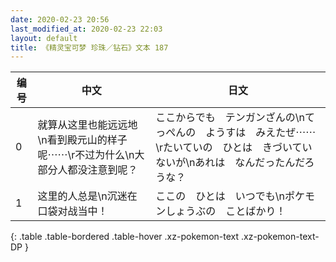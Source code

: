 ```yaml
---
date: 2020-02-23 20:56
last_modified_at: 2020-02-23 22:03
layout: default
title: 《精灵宝可梦 珍珠／钻石》文本 187
---
```

| 编号 | 中文 | 日文 |
| ---- | ---- | ---- |
| 0 | 就算从这里也能远远地\n看到殿元山的样子呢⋯⋯\r不过为什么\n大部分人都没注意到呢？ | ここからでも　テンガンざんの\nてっぺんの　ようすは　みえたぜ⋯⋯\rたいていの　ひとは　きづいていないが\nあれは　なんだったんだろうな？ |
| 1 | 这里的人总是\n沉迷在口袋对战当中！ | ここの　ひとは　いつでも\nポケモンしょうぶの　ことばかり！ |
{: .table .table-bordered .table-hover .xz-pokemon-text .xz-pokemon-text-DP }